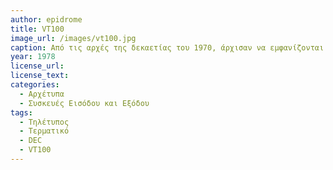 ```yaml
---
author: epidrome
title: VT100 
image_url: /images/vt100.jpg
caption: Από τις αρχές της δεκαετίας του 1970, άρχισαν να εμφανίζονται τα πρώτα ακριβά τερματικά με οθόνη, αλλά μόνο προς τα τέλη της δεκαετίας έγιναν πραγματικά δημοφιλή για τους περισσότερους χρήστες με συστήματα όπως το VT100 της DEC, το οποίο είχε μικροεπεξεργαστή, αν και η χρήση του ήταν μόνο ως τερματικό σε έναν μεγαλύτερο απομακρυσμένο κεντρικό ή μίνιϋπολογιστή. To VT100 μπορεί να έχει ξεπεραστεί ως συσκευή, αλλά ακόμη χρησιμοποιείται ως λογισμικό επικοινωνίας στα σύγχρονα εικονικά τερματικά.
year: 1978 
license_url: 
license_text: 
categories:
  - Αρχέτυπα
  - Συσκευές Εισόδου και Εξόδου
tags:
  - Τηλέτυπος 
  - Τερματικό
  - DEC
  - VT100
---
```

